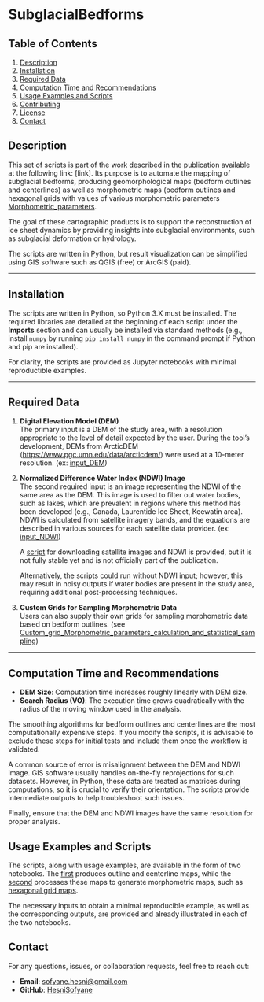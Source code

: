 # SubglacialBedforms  


## Table of Contents  
1. [Description](#description)  
2. [Installation](#installation)  
3. [Required Data](#required-data)  
4. [Computation Time and Recommendations](#computation-time-and-recommendations)  
5. [Usage Examples and Scripts](#usage-examples-and-scripts)  
6. [Contributing](#contributing)  
7. [License](#license)  
8. [Contact](#contact)  





## Description  
This set of scripts is part of the work described in the publication available at the following link: [link]. Its purpose is to automate the mapping of subglacial bedforms, producing geomorphological maps (bedform outlines and centerlines) as well as morphometric maps (bedform outlines and hexagonal grids with values of various morphometric parameters [Morphometric_parameters](/Documentation/Morphometric_parameters.md).  

The goal of these cartographic products is to support the reconstruction of ice sheet dynamics by providing insights into subglacial environments, such as subglacial deformation or hydrology.

The scripts are written in Python, but result visualization can be simplified using GIS software such as QGIS (free) or ArcGIS (paid).  

---

## Installation  
The scripts are written in Python, so Python 3.X must be installed. The required libraries are detailed at the beginning of each script under the **Imports** section and can usually be installed via standard methods (e.g., install `numpy` by running `pip install numpy` in the command prompt if Python and pip are installed).  

For clarity, the scripts are provided as Jupyter notebooks with minimal reproductible examples.  

---

## Required Data  

1. **Digital Elevation Model (DEM)**  
   The primary input is a DEM of the study area, with a resolution appropriate to the level of detail expected by the user. During the tool’s development, DEMs from ArcticDEM (https://www.pgc.umn.edu/data/arcticdem/) were used at a 10-meter resolution. (ex: [input_DEM](/Outlines_and_centerlines_delineation/input_DEM.tif))

2. **Normalized Difference Water Index (NDWI) Image**  
   The second required input is an image representing the NDWI of the same area as the DEM. This image is used to filter out water bodies, such as lakes, which are prevalent in regions where this method has been developed (e.g., Canada, Laurentide Ice Sheet, Keewatin area). NDWI is calculated from satellite imagery bands, and the equations are described in various sources for each satellite data provider.  (ex: [input_NDWI](/Outlines_and_centerlines_delineation/input_NDWI.tif))

   A [script](/NDWI/NDWI_download_notebook.ipynb) for downloading satellite images and NDWI is provided, but it is not fully stable yet and is not officially part of the publication.  

   Alternatively, the scripts could run without NDWI input; however, this may result in noisy outputs if water bodies are present in the study area, requiring additional post-processing techniques.  

4. **Custom Grids for Sampling Morphometric Data**  
   Users can also supply their own grids for sampling morphometric data based on bedform outlines. (see [Custom_grid_Morphometric_parameters_calculation_and_statistical_sampling](Morphometric_parameters_calculation_and_statistical_sampling/Custom_grid_Morphometric_parameters_calculation_and_statistical_sampling.ipynb))

---

## Computation Time and Recommendations  
- **DEM Size**: Computation time increases roughly linearly with DEM size.  
- **Search Radius (VO)**: The execution time grows quadratically with the radius of the moving window used in the analysis.  

The smoothing algorithms for bedform outlines and centerlines are the most computationally expensive steps. If you modify the scripts, it is advisable to exclude these steps for initial tests and include them once the workflow is validated.  

A common source of error is misalignment between the DEM and NDWI image. GIS software usually handles on-the-fly reprojections for such datasets. However, in Python, these data are treated as matrices during computations, so it is crucial to verify their orientation. The scripts provide intermediate outputs to help troubleshoot such issues.  

Finally, ensure that the DEM and NDWI images have the same resolution for proper analysis.


## Usage Examples and Scripts

The scripts, along with usage examples, are available in the form of two notebooks. The [first](Outlines_and_centerlines_delineation/Outlines_and_centerlines_delineation.ipynb) produces outline and centerline maps, while the [second](Morphometric_parameters_calculation_and_statistical_sampling/Morphometric_parameters_calculation_and_statistical_sampling.ipynb) processes these maps to generate morphometric maps, such as [hexagonal grid maps](Morphometric_parameters_calculation_and_statistical_sampling/hexagonal_grid_with_morphometrics.gpkg).

The necessary inputs to obtain a minimal reproducible example, as well as the corresponding outputs, are provided and already illustrated in each of the two notebooks.

## Contact  
For any questions, issues, or collaboration requests, feel free to reach out:  
- **Email**: sofyane.hesni@gmail.com 
- **GitHub**: [HesniSofyane](https://github.com/HesniSofyane)  
